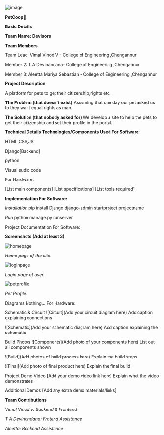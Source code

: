 
![image](https://github.com/user-attachments/assets/155aa20c-d386-4cd9-9a6f-edc62dd1a92c)

**PetCoop🎯**

**Basic Details**

**Team Name: Devisors**

**Team Members**

Team Lead: Vimal Vinod V - College of Engineering ,Chengannur

Member 2: T A Devinandana- College of Engineering ,Chengannur

Member 3: Aleetta Mariya Sebastian -  College of Engineering ,Chengannur


**Project Description**

A platform for pets to get their citizenship,rights etc.


**The Problem (that doesn't exist)**
Assuming that one day our pet asked us to they want equal rights as man..

**The Solution (that nobody asked for)**
We develop a site to help the pets to get their citizenship and set their profile in the portal.

**Technical Details
Technologies/Components Used
For Software:**

HTML,CSS,JS 

Django[Backend]

python 

Visual sudio code

For Hardware:

[List main components]
[List specifications]
[List tools required]

**Implementation
For Software:**

_Installation_
pip install Django
django-admin startproject projectname


_Run_
python manage.py runserver


Project Documentation
For Software:

**Screenshots (Add at least 3)**

![homepage](https://github.com/user-attachments/assets/d2ab0c67-dc38-42c5-bf67-71b89285f5d7)


_Home page of the site_.

![loginpage](https://github.com/user-attachments/assets/7f45a8f0-5559-46dd-8443-64c635416567)

_Login page of user._


![petprofile](https://github.com/user-attachments/assets/341750c7-738d-4aa6-9198-42a65f5ff3b0)

_Pet Profile._

Diagrams
Nothing...
For Hardware:


Schematic & Circuit
![Circuit](Add your circuit diagram here) Add caption explaining connections


![Schematic](Add your schematic diagram here) Add caption explaining the schematic


Build Photos
![Components](Add photo of your components here) List out all components shown


![Build](Add photos of build process here) Explain the build steps


![Final](Add photo of final product here) Explain the final build


Project Demo
Video
[Add your demo video link here] Explain what the video demonstrates

Additional Demos
[Add any extra demo materials/links]

**Team Contributions**

_Vimal Vinod v: Backend & Frontend_

_T A Devinandana: Frotend Assistance_

_Aleetta: Backend Assistance_
